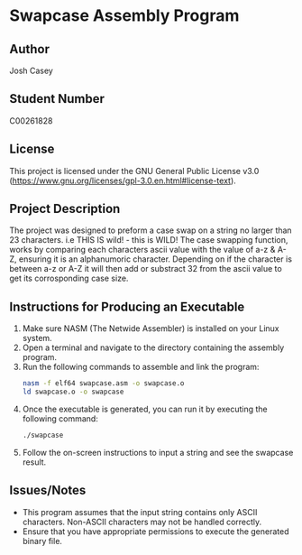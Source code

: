 # Swapcase Assembly Program

## Author
Josh Casey

## Student Number
C00261828

## License
This project is licensed under the GNU General Public License v3.0 (https://www.gnu.org/licenses/gpl-3.0.en.html#license-text). 

## Project Description
The project was designed to preform a case swap on a string no larger than 23 characters. i.e THIS IS wild! - this is WILD!
The case swapping function, works by comparing each characters ascii value with the value of a-z & A-Z, ensuring it is an alphanumoric character. 
Depending on if the character is between a-z or A-Z it will then add or substract 32 from the ascii value to get its corrosponding case size.  

## Instructions for Producing an Executable
1. Make sure NASM (The Netwide Assembler) is installed on your Linux system.
2. Open a terminal and navigate to the directory containing the assembly program.
3. Run the following commands to assemble and link the program:
    ```bash
    nasm -f elf64 swapcase.asm -o swapcase.o
    ld swapcase.o -o swapcase
    ```
4. Once the executable is generated, you can run it by executing the following command:
    ```bash
    ./swapcase
    ```
5. Follow the on-screen instructions to input a string and see the swapcase result.

## Issues/Notes
- This program assumes that the input string contains only ASCII characters. Non-ASCII characters may not be handled correctly.
- Ensure that you have appropriate permissions to execute the generated binary file.
